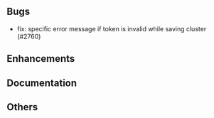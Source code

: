 ## Bugs
- fix: specific error message if token is invalid while saving cluster (#2760)
## Enhancements
## Documentation
## Others
